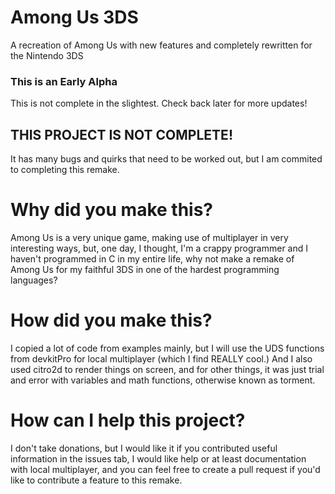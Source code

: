 # Among Us 3DS
A recreation of Among Us with new features and completely rewritten for the Nintendo 3DS


### This is an Early Alpha
This is not complete in the slightest. Check back later for more updates!

## THIS PROJECT IS NOT COMPLETE!
It has many bugs and quirks that need to be worked out, but I am commited to completing this remake.


# Why did you make this?
Among Us is a very unique game, making use of multiplayer in very interesting ways, but, one day, I thought, I'm a crappy programmer and I haven't programmed in C in my entire life, why not make a remake of Among Us for my faithful 3DS in one of the hardest programming languages?

# How did you make this?
I copied a lot of code from examples mainly, but I will use the UDS functions from devkitPro for local multiplayer (which I find REALLY cool.) And I also used citro2d to render things on screen, and for other things, it was just trial and error with variables and math functions, otherwise known as torment.

# How can I help this project?
I don't take donations, but I would like it if you contributed useful information in the issues tab, I would like help or at least documentation with local multiplayer, and you can feel free to create a pull request if you'd like to contribute a feature to this remake.
